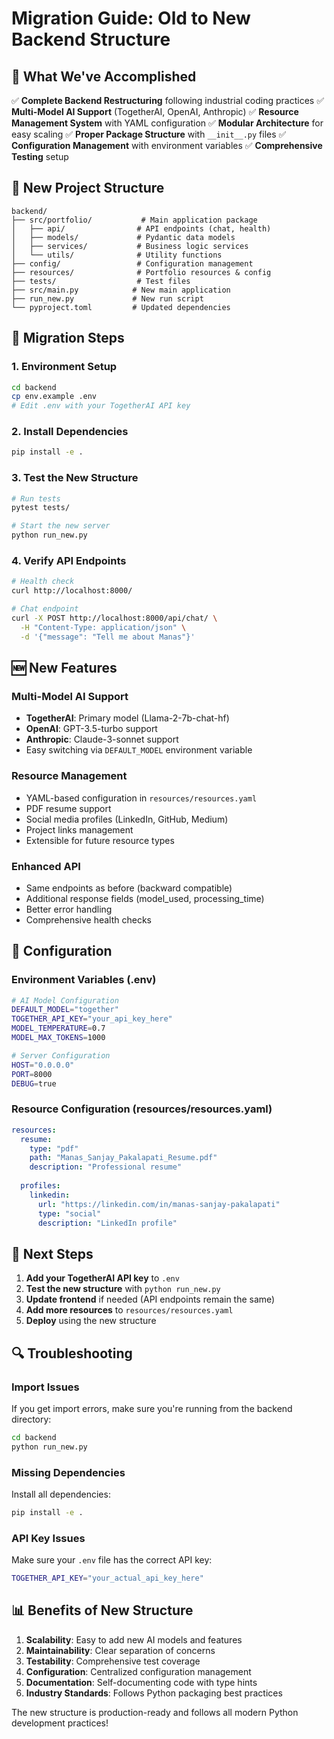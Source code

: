 # Migration Guide: Old to New Backend Structure

## 🎯 What We've Accomplished

✅ **Complete Backend Restructuring** following industrial coding practices
✅ **Multi-Model AI Support** (TogetherAI, OpenAI, Anthropic)
✅ **Resource Management System** with YAML configuration
✅ **Modular Architecture** for easy scaling
✅ **Proper Package Structure** with `__init__.py` files
✅ **Configuration Management** with environment variables
✅ **Comprehensive Testing** setup

## 📁 New Project Structure

```
backend/
├── src/portfolio/           # Main application package
│   ├── api/                # API endpoints (chat, health)
│   ├── models/             # Pydantic data models
│   ├── services/           # Business logic services
│   └── utils/              # Utility functions
├── config/                 # Configuration management
├── resources/              # Portfolio resources & config
├── tests/                  # Test files
├── src/main.py            # New main application
├── run_new.py             # New run script
└── pyproject.toml         # Updated dependencies
```

## 🔄 Migration Steps

### 1. Environment Setup
```bash
cd backend
cp env.example .env
# Edit .env with your TogetherAI API key
```

### 2. Install Dependencies
```bash
pip install -e .
```

### 3. Test the New Structure
```bash
# Run tests
pytest tests/

# Start the new server
python run_new.py
```

### 4. Verify API Endpoints
```bash
# Health check
curl http://localhost:8000/

# Chat endpoint
curl -X POST http://localhost:8000/api/chat/ \
  -H "Content-Type: application/json" \
  -d '{"message": "Tell me about Manas"}'
```

## 🆕 New Features

### Multi-Model AI Support
- **TogetherAI**: Primary model (Llama-2-7b-chat-hf)
- **OpenAI**: GPT-3.5-turbo support
- **Anthropic**: Claude-3-sonnet support
- Easy switching via `DEFAULT_MODEL` environment variable

### Resource Management
- YAML-based configuration in `resources/resources.yaml`
- PDF resume support
- Social media profiles (LinkedIn, GitHub, Medium)
- Project links management
- Extensible for future resource types

### Enhanced API
- Same endpoints as before (backward compatible)
- Additional response fields (model_used, processing_time)
- Better error handling
- Comprehensive health checks

## 🔧 Configuration

### Environment Variables (.env)
```bash
# AI Model Configuration
DEFAULT_MODEL="together"
TOGETHER_API_KEY="your_api_key_here"
MODEL_TEMPERATURE=0.7
MODEL_MAX_TOKENS=1000

# Server Configuration
HOST="0.0.0.0"
PORT=8000
DEBUG=true
```

### Resource Configuration (resources/resources.yaml)
```yaml
resources:
  resume:
    type: "pdf"
    path: "Manas_Sanjay_Pakalapati_Resume.pdf"
    description: "Professional resume"
  
  profiles:
    linkedin:
      url: "https://linkedin.com/in/manas-sanjay-pakalapati"
      type: "social"
      description: "LinkedIn profile"
```

## 🚀 Next Steps

1. **Add your TogetherAI API key** to `.env`
2. **Test the new structure** with `python run_new.py`
3. **Update frontend** if needed (API endpoints remain the same)
4. **Add more resources** to `resources/resources.yaml`
5. **Deploy** using the new structure

## 🔍 Troubleshooting

### Import Issues
If you get import errors, make sure you're running from the backend directory:
```bash
cd backend
python run_new.py
```

### Missing Dependencies
Install all dependencies:
```bash
pip install -e .
```

### API Key Issues
Make sure your `.env` file has the correct API key:
```bash
TOGETHER_API_KEY="your_actual_api_key_here"
```

## 📊 Benefits of New Structure

1. **Scalability**: Easy to add new AI models and features
2. **Maintainability**: Clear separation of concerns
3. **Testability**: Comprehensive test coverage
4. **Configuration**: Centralized configuration management
5. **Documentation**: Self-documenting code with type hints
6. **Industry Standards**: Follows Python packaging best practices

The new structure is production-ready and follows all modern Python development practices!
